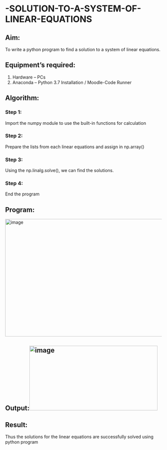 # -SOLUTION-TO-A-SYSTEM-OF-LINEAR-EQUATIONS
## Aim:
To write a python program to find a solution to a system of linear equations.
## Equipment’s required:
1. 	Hardware – PCs
2. 	Anaconda – Python 3.7 Installation / Moodle-Code Runner
## Algorithm:
### Step 1: 
Import the numpy module to use the built-in functions for calculation
### Step 2: 
Prepare the lists from each linear equations and assign in np.array()
### Step 3: 
Using the np.linalg.solve(), we can find the solutions.
### Step 4: 
End the program
## Program:
<img width="942" height="378" alt="image" src="https://github.com/user-attachments/assets/96086707-01d1-4b01-a44e-dbfc1b69473e" />

## Output:<img width="412" height="208" alt="image" src="https://github.com/user-attachments/assets/36bf1566-302f-4588-a153-f24cf37f86b8" />

## Result: 
Thus the solutions for the linear equations are successfully solved using python program

